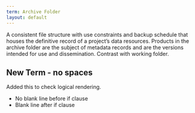 ```yaml
---
term: Archive Folder
layout: default
---
```

A consistent file structure with use constraints and backup schedule that houses the definitive record of a project’s data resources. Products in the archive folder are the subject of metadata records and are the versions intended for use and dissemination. Contrast with working folder.


## New Term - no spaces
Added this to check logical rendering.
  - No blank line before if clause
  - Blank line after if clause
